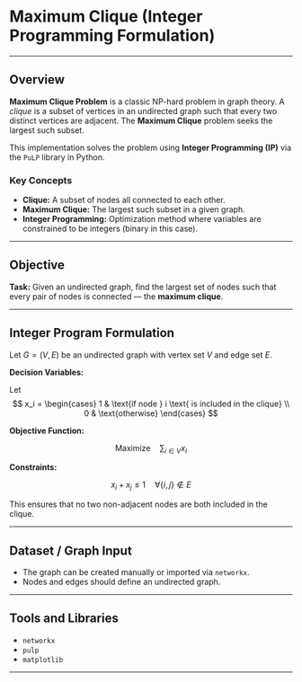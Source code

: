 # Maximum Clique (Integer Programming Formulation)

---

## Overview

**Maximum Clique Problem** is a classic NP-hard problem in graph theory. A *clique* is a subset of vertices in an undirected graph such that every two distinct vertices are adjacent. The **Maximum Clique** problem seeks the largest such subset.

This implementation solves the problem using **Integer Programming (IP)** via the `PuLP` library in Python.

### Key Concepts

- **Clique:** A subset of nodes all connected to each other.
- **Maximum Clique:** The largest such subset in a given graph.
- **Integer Programming:** Optimization method where variables are constrained to be integers (binary in this case).

---

## Objective

**Task:** Given an undirected graph, find the largest set of nodes such that every pair of nodes is connected — the **maximum clique**.

---

## Integer Program Formulation

Let $G = (V, E)$ be an undirected graph with vertex set $V$ and edge set $E$.

**Decision Variables:**

Let  
$$
x_i = \begin{cases} 
1 & \text{if node } i \text{ is included in the clique} \\
0 & \text{otherwise}
\end{cases}
$$

**Objective Function:**

$$
\text{Maximize} \quad \sum_{i \in V} x_i
$$

**Constraints:**

$$
x_i + x_j \leq 1 \quad \forall \{i, j\} \notin E
$$

This ensures that no two non-adjacent nodes are both included in the clique.

---

## Dataset / Graph Input

- The graph can be created manually or imported via `networkx`.
- Nodes and edges should define an undirected graph.

---

## Tools and Libraries

- `networkx`  
- `pulp`  
- `matplotlib`  

---
